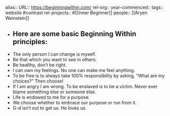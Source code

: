 alias::
URL:: https://beginningwithin.com/
rel-org::
year-commenced::
tags:: website #contrast 
rel-projects:: #[[Inner Beginner]] 
people:: [[Aryen Weinstein]] 



- ## Here are some basic Beginning Within principles:
- The only person I can change is myself.
- Be that which you want to see in others.
- Be healthy, don’t be right.
- I can own my feelings. No one can make me feel anything.
- To be free is to always take 100% responsibility by asking, “What are my choices?” Then choose!
- If I am angry I am wrong. To be enslaved is to be a victim. Never ever blame something else or someone else.
- Life is endowed to me for a purpose.
- We choose whether to embrace our purpose or run from it.
- G-d isn’t out to get us. He loves us.